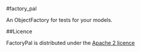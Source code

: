 #factory_pal

An ObjectFactory for tests for your models.

##Licence

FactoryPal is distributed under the [Apache 2 licence](http://www.apache.org/licenses/LICENSE-2.0.html)
